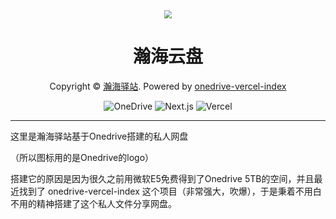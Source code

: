 <div align="center">
  <img src="https://drive.hhhy.link/icons/111.ico" style="zoom: 80%;" />
  <h1>瀚海云盘</h1>
  <p>Copyright © <a href="https://hhhy.link/" target="_blank" rel="noopener noreferrer">瀚海驿站</a>. Powered by <a href="https://github.com/spencerwooo/onedrive-vercel-index" target="_blank" rel="noopener noreferrer">onedrive-vercel-index</a></p>
  <img src="https://img.shields.io/badge/OneDrive-2C68C3?style=flat&logo=microsoft-onedrive&logoColor=white" alt="OneDrive" />
  <img src="https://img.shields.io/badge/Next.js-black?style=flat&logo=next.js&logoColor=white" alt="Next.js" />
  <img src="https://img.shields.io/badge/Vercel-black?style=flat&logo=Vercel&logoColor=white" alt="Vercel" />
</div>

<hr/>

这里是瀚海驿站基于Onedrive搭建的私人网盘

（所以图标用的是Onedrive的logo）

搭建它的原因是因为很久之前用微软E5免费得到了Onedrive 5TB的空间，并且最近找到了  onedrive-vercel-index 这个项目（非常强大，吹爆），于是秉着不用白不用的精神搭建了这个私人文件分享网盘。
